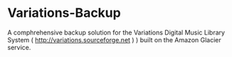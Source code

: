 Variations-Backup
=================

A comphrehensive backup solution for the Variations Digital Music Library System ( http://variations.sourceforge.net ) ) built on the Amazon Glacier service.
